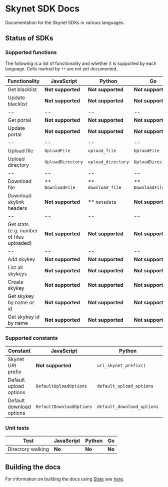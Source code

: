 # Skynet SDK Docs

Documentation for the Skynet SDKs in various languages.

## Status of SDKs

### Supported functions

The following is a list of functionality and whether it is supported by each language. Cells marked by `**` are not yet documented.

Functionality | JavaScript | Python | Go
-- | -- | -- | --
Get blacklist | **Not supported** | **Not supported** | **Not supported**
Update blacklist | **Not supported** | **Not supported** | **Not supported**
-- | -- | -- | --
Get portal | **Not supported** | **Not supported** | **Not supported**
Update portal | **Not supported** | **Not supported** | **Not supported**
-- | -- | -- | --
Upload file | `UploadFile` | `upload_file` | `UploadFile`
Upload directory | `UploadDirectory` | `upload_directory` | `UploadDirectory`
-- | -- | -- | --
Download file | ** `DownloadFile` | ** `download_file` | ** `DownloadFile`
Download skylink headers | **Not supported** | ** `metadata` | **Not supported**
-- | -- | -- | --
Get stats (e.g. number of files uploaded) | **Not supported** | **Not supported** | **Not supported**
-- | -- | -- | --
Add skykey | **Not supported** | **Not supported** | **Not supported**
List all skykeys | **Not supported** | **Not supported** | **Not supported**
Create skykey | **Not supported** | **Not supported** | **Not supported**
Get skykey by name or id | **Not supported** | **Not supported** | **Not supported**
Get skykey id by name | **Not supported** | **Not supported** | **Not supported**

### Supported constants

Constant | JavaScript | Python | Go
-- | -- | -- | --
Skynet URI prefix | **Not supported** | `uri_skynet_prefix()` | **Not supported**
Default upload options | `DefaultUploadOptions` | `default_upload_options` | `DefaultUploadOptions`
Default download options | `DefaultDownloadOptions` | `default_download_options` | `DefaultDownloadOptions`

### Unit tests

Test | JavaScript | Python | Go
-- | -- | -- | --
Directory walking | **No** | **No** | **No**

## Building the docs

For information on building the docs using [Slate](https://github.com/slatedocs/slate) see [here](https://github.com/slatedocs/slate/wiki#getting-started).

